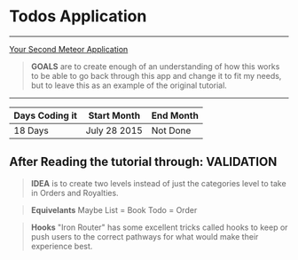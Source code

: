 # Todos Application
*****
[Your Second Meteor Application](http://meteortips.com/second-meteor-tutorial/)

>**GOALS** are to create enough of an understanding of how this works to be able to go back through this app and change it to fit my needs, but to leave this as an example of the original tutorial.
*****
| Days Coding it  | Start Month | End Month |
|-----------------|-------------|-----------|
| 18 Days         | July 28 2015| Not Done  |


## After Reading the tutorial through: **VALIDATION**

>**IDEA** is to create two levels instead of just the categories level to take in Orders and Royalties.

>**Equivelants** Maybe
>List = Book
>Todo = Order

>**Hooks** "Iron Router" has some excellent tricks called hooks to keep or push users to the correct pathways for what would make their experience best.
